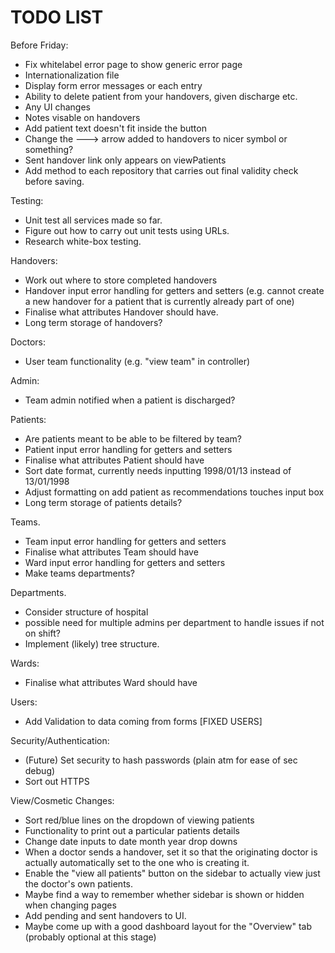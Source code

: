 # TODO LIST

Before Friday:
- Fix whitelabel error page to show generic error page
- Internationalization file
- Display form error messages or each entry
- Ability to delete patient from your handovers, given discharge etc.
- Any UI changes
- Notes visable on handovers
- Add patient text doesn't fit inside the button
- Change the ---> arrow added to handovers to nicer symbol or something?
- Sent handover link only appears on viewPatients
- Add method to each repository that carries out final validity check before saving.

Testing:
- Unit test all services made so far.
- Figure out how to carry out unit tests using URLs.
- Research white-box testing.

Handovers:
- Work out where to store completed handovers
- Handover input error handling for getters and setters (e.g. cannot create a new handover for a patient that is currently already part of one)
- Finalise what attributes Handover should have.
- Long term storage of handovers?

Doctors:
- User team functionality (e.g. "view team" in controller)

Admin:
- Team admin notified when a patient is discharged?

Patients:
- Are patients meant to be able to be filtered by team?
- Patient input error handling for getters and setters
- Finalise what attributes Patient should have
- Sort date format, currently needs inputting 1998/01/13 instead of 13/01/1998
- Adjust formatting on add patient as recommendations touches input box
- Long term storage of patients details?

Teams.
- Team input error handling for getters and setters 
- Finalise what attributes Team should have
- Ward input error handling for getters and setters
- Make teams departments?

Departments.
- Consider structure of hospital
- possible need for multiple admins per department to handle issues if not on shift?
- Implement (likely) tree structure.

Wards:
- Finalise what attributes Ward should have

Users:
- Add Validation to data coming from forms [FIXED USERS]

Security/Authentication:
- (Future) Set security to hash passwords (plain atm for ease of sec debug)
- Sort out HTTPS

View/Cosmetic Changes:
- Sort red/blue lines on the dropdown of viewing patients
- Functionality to print out a particular patients details
- Change date inputs to date month year drop downs
- When a doctor sends a handover, set it so that the originating doctor is actually automatically set to the one who is creating it.
- Enable the "view all patients" button on the sidebar to actually view just the doctor's own patients.
- Maybe find a way to remember whether sidebar is shown or hidden when changing pages
- Add pending and sent handovers to UI.
- Maybe come up with a good dashboard layout for the "Overview" tab (probably optional at this stage)

